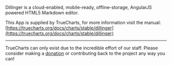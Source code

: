 Dillinger is a cloud-enabled, mobile-ready, offline-storage, AngularJS powered HTML5 Markdown editor.

This App is supplied by TrueCharts, for more information visit the manual: [https://truecharts.org/docs/charts/stable/dillinger](https://truecharts.org/docs/charts/stable/dillinger)

---

TrueCharts can only exist due to the incredible effort of our staff.
Please consider making a [donation](https://truecharts.org/docs/about/sponsor) or contributing back to the project any way you can!
